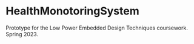# HealthMonotoringSystem
Prototype for the Low Power Embedded Design Techniques coursework. Spring 2023.
